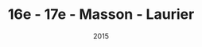 ---
title: 16e - 17e - Masson - Laurier
date: '2015'
type: ruelle_verte
district: rosemont
position: { lng: -73.56990944021287, lat: 45.554623315452346 }
---